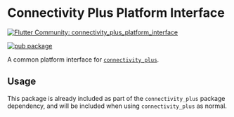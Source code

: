 # Connectivity Plus Platform Interface

[![Flutter Community: connectivity_plus_platform_interface](https://mohamadsaleh82.dev/_github/header/connectivity_plus_platform_interface)](https://github.com/mohamadsaleh82/community)

[![pub package](https://img.shields.io/pub/v/connectivity_plus_platform_interface.svg)](https://pub.dev/packages/connectivity_plus_platform_interface)

A common platform interface for [`connectivity_plus`](https://pub.dev/packages/connectivity_plus).

## Usage

This package is already included as part of the `connectivity_plus` package dependency, and will
be included when using `connectivity_plus` as normal.

